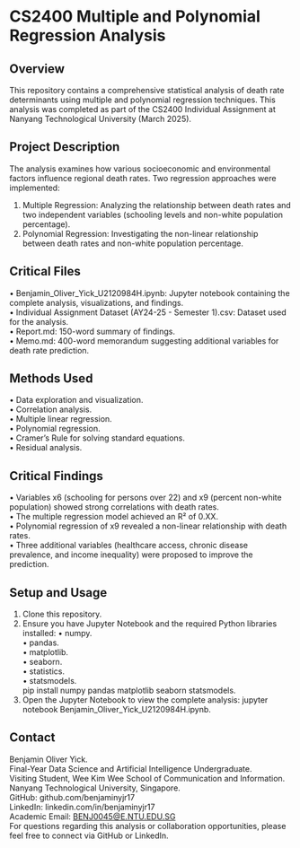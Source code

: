 # CS2400 Multiple and Polynomial Regression Analysis

## Overview
This repository contains a comprehensive statistical analysis of death rate determinants using multiple and polynomial regression techniques.  This analysis was completed as part of the CS2400 Individual Assignment at Nanyang Technological University (March 2025).

## Project Description
The analysis examines how various socioeconomic and environmental factors influence regional death rates.  Two regression approaches were implemented:
1.	Multiple Regression: Analyzing the relationship between death rates and two independent variables (schooling levels and non-white population percentage).
2.	Polynomial Regression: Investigating the non-linear relationship between death rates and non-white population percentage.

## Critical Files
•   Benjamin_Oliver_Yick_U2120984H.ipynb: Jupyter notebook containing the complete analysis, visualizations, and findings.  
•	Individual Assignment Dataset (AY24-25 - Semester 1).csv: Dataset used for the analysis.  
•	Report.md: 150-word summary of findings.  
•	Memo.md: 400-word memorandum suggesting additional variables for death rate prediction.  

## Methods Used
•	Data exploration and visualization.  
•	Correlation analysis.  
•	Multiple linear regression.  
•	Polynomial regression.  
•	Cramer’s Rule for solving standard equations.  
•	Residual analysis.  

## Critical Findings
•	Variables x6 (schooling for persons over 22) and x9 (percent non-white population) showed strong correlations with death rates.  
•	The multiple regression model achieved an R² of 0.XX.  
•	Polynomial regression of x9 revealed a non-linear relationship with death rates.  
•	Three additional variables (healthcare access, chronic disease prevalence, and income inequality) were proposed to improve the prediction.  

## Setup and Usage
1.	Clone this repository.  
2.	Ensure you have Jupyter Notebook and the required Python libraries installed: 
•	numpy.   
•	pandas.  
•	matplotlib.  
•	seaborn.  
•	statistics.  
•	statsmodels.  
pip install numpy pandas matplotlib seaborn statsmodels.    
3.	Open the Jupyter Notebook to view the complete analysis: 
jupyter notebook Benjamin_Oliver_Yick_U2120984H.ipynb.   

## Contact
Benjamin Oliver Yick.  
Final-Year Data Science and Artificial Intelligence Undergraduate.  
Visiting Student, Wee Kim Wee School of Communication and Information.  
Nanyang Technological University, Singapore.  
GitHub: github.com/benjaminyjr17  
LinkedIn: linkedin.com/in/benjaminyjr17  
Academic Email: BENJ0045@E.NTU.EDU.SG  
For questions regarding this analysis or collaboration opportunities, please feel free to connect via GitHub or LinkedIn.  